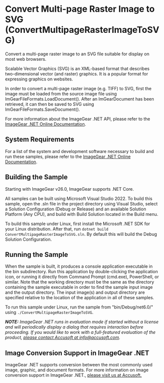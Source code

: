 # Convert Multi-page Raster Image to SVG (ConvertMultipageRasterImageToSVG)

Convert a multi-page raster image to an SVG file suitable for display on most web browsers.

Scalable Vector Graphics (SVG) is an XML-based format that describes two-dimensional vector (and raster) graphics. It is a popular format for expressing graphics on websites.

In order to convert a multi-page raster image (e.g. TIFF) to SVG, first the image must be loaded from the source image file using ImGearFileFormats.LoadDocument(). After an ImGearDocument has been retrieved, it can then be saved to SVG using ImGearFileFormats.SaveDocument().

For more information about the ImageGear .NET API, please refer to the [ImageGear .NET Online Documentation](https://help.accusoft.com/ImageGear-Net/latest/Windows/HTML/webframe.html).

## System Requirements

For a list of the system and development software necessary to build and run these samples, please refer to the [ImageGear .NET Online Documentation](https://help.accusoft.com/ImageGear-Net/latest/Windows/HTML/webframe.html#System_Requirements.html).

## Building the Sample

Starting with ImageGear v26.0, ImageGear supports .NET Core.

All samples can be built using Microsoft Visual Studio 2022. To build this sample, open the .sln file in the project directory using Visual Studio, select a Solution Configuration (Debug or Release) and an available Solution Platform (Any CPU), and build with Build Solution located in the Build menu.

To build this sample under Linux, first install the Microsoft .NET SDK for your Linux distribution. After that, run `dotnet build ConvertMultipageRasterImageToSVG.sln`. By default this will build the Debug Solution Configuration.

## Running the Sample

When the sample is built, it produces a console application executable in the bin subdirectory. Run this application by double-clicking the application icon, or running it directly from Command Prompt (cmd.exe), PowerShell, or similar. Note that the working directory must be the same as the directory containing the sample executable in order to find the sample input image and the output directory. The input image(s) and output directory are specified relative to the location of the application in all of these samples.

To run this sample under Linux, run the sample from "bin/Debug/net6.0/" using `./ConvertMultipageRasterImageToSVG`.

_**NOTE:** ImageGear .NET runs in evaluation mode if started without a license and will periodically display a dialog that requires interaction before proceeding. If you would like to work with a full-featured evaluation of the product, [please contact Accusoft at info@accusoft.com](mailto:info@accusoft.com)._

## Image Conversion Support in ImageGear .NET

ImageGear .NET supports conversion between the most commonly used image, graphic, and document formats. For more information on image conversion support in ImageGear .NET., [please visit us at Accusoft.](https://www.accusoft.com/products/imagegear-collection/imagegear-dot-net/)
